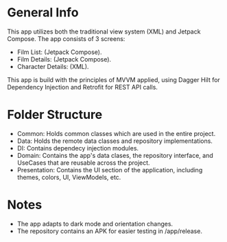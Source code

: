 # General Info

This app utilizes both the traditional view system (XML) and Jetpack Compose.
The app consists of 3 screens:
- Film List: (Jetpack Compose).
- Film Details: (Jetpack Compose).
- Character Details: (XML).

This app is build with the principles of MVVM applied, using Dagger Hilt for Dependency Injection and Retrofit for REST API calls.

# Folder Structure

- Common: Holds common classes which are used in the entire project.
- Data: Holds the remote data classes and repository implementations.
- DI: Contains dependecy injection modules.
- Domain: Contains the app's data clases, the repository interface, and UseCases that are reusable across the project.
- Presentation: Contains the UI section of the application, including themes, colors, UI, ViewModels, etc.

# Notes

- The app adapts to dark mode and orientation changes.
- The repository contains an APK for easier testing in /app/release.
